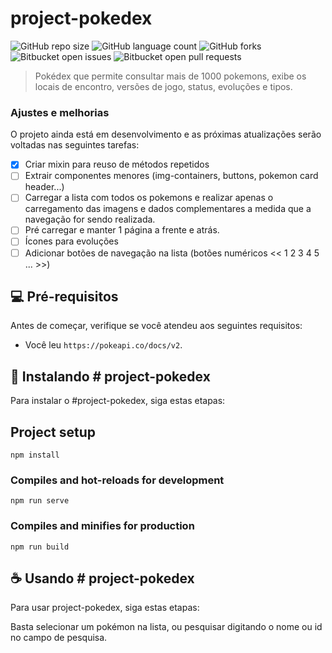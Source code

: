 # project-pokedex

<!---Esses são exemplos. Veja https://shields.io para outras pessoas ou para personalizar este conjunto de escudos. Você pode querer incluir dependências, status do projeto e informações de licença aqui--->

![GitHub repo size](https://img.shields.io/github/repo-size/uazevedo/project-pokedex?style=for-the-badge)
![GitHub language count](https://img.shields.io/github/languages/count/uazevedo/project-pokedex?style=for-the-badge)
![GitHub forks](https://img.shields.io/github/forks/uazevedo/project-pokedex?style=for-the-badge)
![Bitbucket open issues](https://img.shields.io/bitbucket/issues/uazevedo/project-pokedex?style=for-the-badge)
![Bitbucket open pull requests](https://img.shields.io/bitbucket/pr-raw/uazevedo/project-pokedex?style=for-the-badge)

> Pokédex que permite consultar mais de 1000 pokemons, exibe os locais de encontro, versões de jogo, status, evoluções e tipos.

### Ajustes e melhorias

O projeto ainda está em desenvolvimento e as próximas atualizações serão voltadas nas seguintes tarefas:

- [x] Criar mixin para reuso de métodos repetidos
- [ ] Extrair componentes menores (img-containers, buttons, pokemon card header...)
- [ ] Carregar a lista com todos os pokemons e realizar apenas o carregamento das imagens e dados complementares a medida que a navegação for sendo realizada.
- [ ] Pré carregar e manter 1 página a frente e atrás.
- [ ] Ícones para evoluções
- [ ] Adicionar botões de navegação na lista (botões numéricos << 1 2 3 4 5 ... >>)

## 💻 Pré-requisitos

Antes de começar, verifique se você atendeu aos seguintes requisitos:
* Você leu `https://pokeapi.co/docs/v2`.

## 🚀 Instalando # project-pokedex

Para instalar o #project-pokedex, siga estas etapas:


## Project setup
```
npm install
```

### Compiles and hot-reloads for development
```
npm run serve
```

### Compiles and minifies for production
```
npm run build
```


## ☕ Usando # project-pokedex

Para usar project-pokedex, siga estas etapas:

Basta selecionar um pokémon na lista, ou pesquisar digitando o nome ou id no campo de pesquisa.